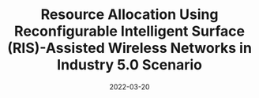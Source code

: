 ---
title: "Resource Allocation Using Reconfigurable Intelligent Surface (RIS)-Assisted Wireless Networks in Industry 5.0 Scenario"
collection: publications
category: manuscripts
permalink: /publication/2022-03-20-resource-allocation-industry-5
excerpt: 'Resource allocation in RIS-assisted wireless networks for Industry 5.0.'
date: 2022-03-20
venue: 'Telecom'
paperurl: 'https://www.mdpi.com/2673-4001/3/1/11'
citation: 'Jamil, S., Rahman, M. U., Abbas, M. S., Fawad. (2022). &quot;Resource Allocation Using RIS-Assisted Wireless Networks in Industry 5.0 Scenario.&quot; <i>Telecom</i>. 3(1):163-173.'
---